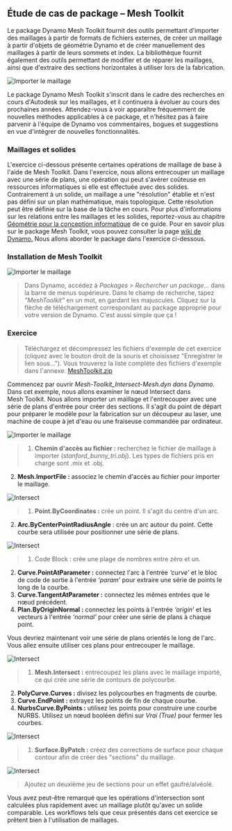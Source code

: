 

## Étude de cas de package – Mesh Toolkit

Le package Dynamo Mesh Toolkit fournit des outils permettant d'importer des maillages à partir de formats de fichiers externes, de créer un maillage à partir d'objets de géométrie Dynamo et de créer manuellement des maillages à partir de leurs sommets et index. La bibliothèque fournit également des outils permettant de modifier et de réparer les maillages, ainsi que d'extraire des sections horizontales à utiliser lors de la fabrication.

![Importer le maillage](images/11-3/mtIntro.jpg)

Le package Dynamo Mesh Toolkit s'inscrit dans le cadre des recherches en cours d'Autodesk sur les maillages, et il continuera à évoluer au cours des prochaines années. Attendez-vous à voir apparaître fréquemment de nouvelles méthodes applicables à ce package, et n'hésitez pas à faire parvenir à l'équipe de Dynamo vos commentaires, bogues et suggestions en vue d'intégrer de nouvelles fonctionnalités.

### Maillages et solides

L'exercice ci-dessous présente certaines opérations de maillage de base à l'aide de Mesh Toolkit. Dans l'exercice, nous allons entrecouper un maillage avec une série de plans, une opération qui peut s'avérer coûteuse en ressources informatiques si elle est effectuée avec des solides. Contrairement à un solide, un maillage a une "résolution" établie et n'est pas défini sur un plan mathématique, mais topologique. Cette résolution peut être définie sur la base de la tâche en cours. Pour plus d'informations sur les relations entre les maillages et les solides, reportez-vous au chapitre [Géométrie pour la conception informatique](../05_Geometry-for-Computational-Design/5_geometry-for-computational-design.md) de ce guide. Pour en savoir plus sur le package Mesh Toolkit, vous pouvez consulter la page [wiki de Dynamo.](https://github.com/DynamoDS/Dynamo/wiki/Dynamo-Mesh-Toolkit) Nous allons aborder le package dans l'exercice ci-dessous.

### Installation de Mesh Toolkit

![Importer le maillage](images/11-3/mt.jpg)

> Dans Dynamo, accédez à *Packages > Rechercher un package...* dans la barre de menus supérieure. Dans le champ de recherche, tapez *"MeshToolkit"* en un mot, en gardant les majuscules. Cliquez sur la flèche de téléchargement correspondant au package approprié pour votre version de Dynamo. C'est aussi simple que ça !

### Exercice

> Téléchargez et décompressez les fichiers d'exemple de cet exercice (cliquez avec le bouton droit de la souris et choisissez "Enregistrer le lien sous..."). Vous trouverez la liste complète des fichiers d'exemple dans l'annexe. [MeshToolkit.zip](datasets/11-2/MeshToolkit.zip)

Commencez par ouvrir *Mesh-Toolkit_Intersect-Mesh.dyn dans Dynamo.* Dans cet exemple, nous allons examiner le nœud Intersect dans Mesh Toolkit. Nous allons importer un maillage et l'entrecouper avec une série de plans d'entrée pour créer des sections. Il s'agit du point de départ pour préparer le modèle pour la fabrication sur un découpeur au laser, une machine de coupe à jet d'eau ou une fraiseuse commandée par ordinateur.

![Importer le maillage](images/11-3/contour01.jpg)

> 1. **Chemin d'accès au fichier :** recherchez le fichier de maillage à importer (*stanford_bunny_tri.obj*). Les types de fichiers pris en charge sont .mix et .obj.
2. **Mesh.ImportFile :** associez le chemin d'accès au fichier pour importer le maillage.

![Intersect](images/11-3/contour02.jpg)

> 1. **Point.ByCoordinates :** crée un point. Il s'agit du centre d'un arc.
2. **Arc.ByCenterPointRadiusAngle** : crée un arc autour du point. Cette courbe sera utilisée pour positionner une série de plans.

![Intersect](images/11-3/contour03.jpg)

> 1. Code Block : crée une plage de nombres entre zéro et un.
2. **Curve.PointAtParameter :** connectez l'arc à l'entrée *‘curve’* et le bloc de code de sortie à l'entrée *‘param’* pour extraire une série de points le long de la courbe.
3. **Curve.TangentAtParameter :** connectez les mêmes entrées que le nœud précédent.
4. **Plan.ByOriginNormal :** connectez les points à l'entrée *‘origin’* et les vecteurs à l'entrée *‘normal’* pour créer une série de plans à chaque point.

Vous devriez maintenant voir une série de plans orientés le long de l'arc. Vous allez ensuite utiliser ces plans pour entrecouper le maillage.

![Intersect](images/11-3/contour04.jpg)

> 1. **Mesh.Intersect :** entrecoupez les plans avec le maillage importé, ce qui crée une série de contours de polycourbe.
2. **PolyCurve.Curves :** divisez les polycourbes en fragments de courbe.
3. **Curve.EndPoint :** extrayez les points de fin de chaque courbe.
4. **NurbsCurve.ByPoints :** utilisez les points pour construire une courbe NURBS. Utilisez un nœud booléen défini sur *Vrai (True)* pour fermer les courbes.

![Intersect](images/11-3/contour05.jpg)

> 1. **Surface.ByPatch :** créez des corrections de surface pour chaque contour afin de créer des "sections" du maillage.

![Intersect](images/11-3/contour06.jpg)

> Ajoutez un deuxième jeu de sections pour un effet gaufré/alvéolé.

Vous avez peut-être remarqué que les opérations d'intersection sont calculées plus rapidement avec un maillage plutôt qu'avec un solide comparable. Les workflows tels que ceux présentés dans cet exercice se prêtent bien à l'utilisation de maillages.

